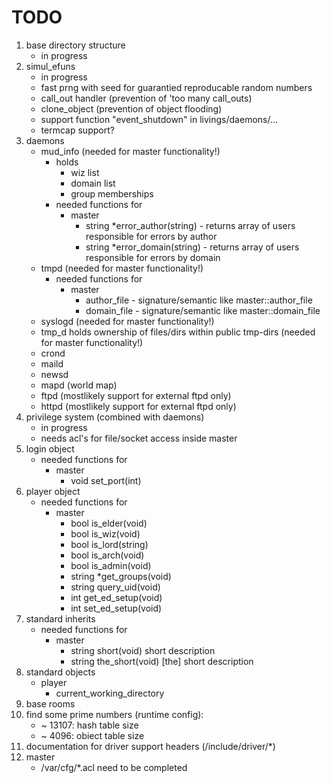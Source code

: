 # TODO

1. base directory structure
    - in progress
1. simul_efuns
    - in progress
    - fast prng with seed for guarantied reproducable random numbers
    - call\_out handler (prevention of 'too many call\_outs)
    - clone_object (prevention of object flooding)
    - support function "event_shutdown" in livings/daemons/...
    - termcap support?
1. daemons
    - mud_info (needed for master functionality!)
        - holds
            - wiz list
            - domain list
            - group memberships
        - needed functions for
            - master
                - string *error_author(string) - returns array of users
                    responsible for errors by author
                - string *error_domain(string) - returns array of users
                    responsible for errors by domain
    - tmpd (needed for master functionality!)
        - needed functions for
            - master
                - author\_file - signature/semantic like master::author\_file
                - domain\_file - signature/semantic like master::domain\_file
    - syslogd (needed for master functionality!)
    - tmp_d holds ownership of files/dirs within public tmp-dirs (needed for master functionality!)
    - crond
    - maild
    - newsd
    - mapd (world map)
    - ftpd (mostlikely support for external ftpd only)
    - httpd (mostlikely support for external ftpd only)
1. privilege system (combined with daemons)
    - in progress
    - needs acl's for file/socket access inside master
1. login object
    - needed functions for
        - master
            - void set_port(int)
1. player object
    - needed functions for
        - master
            - bool is_elder(void)
            - bool is_wiz(void)
            - bool is_lord(string)
            - bool is_arch(void)
            - bool is_admin(void)
            - string *get_groups(void)
            - string query_uid(void)
            - int get_ed_setup(void)
            - int set_ed_setup(void)
1. standard inherits
    - needed functions for
        - master
            - string short(void)        short description
            - string the_short(void)    [the] short description
1. standard objects
    - player
        - current_working_directory
1. base rooms
1. find some prime numbers (runtime config):
    - ~ 13107: hash table size
    - ~  4096: obiect table size
1. documentation for driver support headers (/include/driver/*)
1. master
    - /var/cfg/*.acl need to be completed
